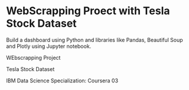 # WebScrapping Proect with Tesla Stock Dataset

Build a dashboard using Python and libraries like Pandas, Beautiful Soup and Plotly using Jupyter notebook.

WEbscrapping Project

Tesla Stock Dataset

IBM Data Science Specialization: Coursera 03
